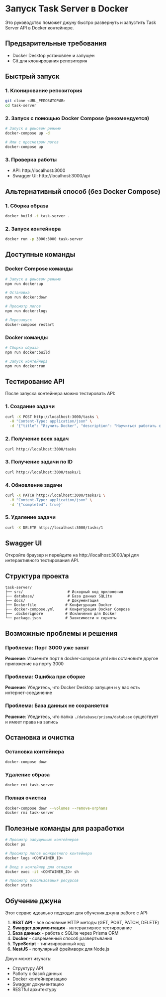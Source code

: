 # Запуск Task Server в Docker

Это руководство поможет джуну быстро развернуть и запустить Task Server API в Docker контейнере.

## Предварительные требования

- Docker Desktop установлен и запущен
- Git для клонирования репозитория

## Быстрый запуск

### 1. Клонирование репозитория
```bash
git clone <URL_РЕПОЗИТОРИЯ>
cd task-server
```

### 2. Запуск с помощью Docker Compose (рекомендуется)
```bash
# Запуск в фоновом режиме
docker-compose up -d

# Или с просмотром логов
docker-compose up
```

### 3. Проверка работы
- API: http://localhost:3000
- Swagger UI: http://localhost:3000/api

## Альтернативный способ (без Docker Compose)

### 1. Сборка образа
```bash
docker build -t task-server .
```

### 2. Запуск контейнера
```bash
docker run -p 3000:3000 task-server
```

## Доступные команды

### Docker Compose команды
```bash
# Запуск в фоновом режиме
npm run docker:up

# Остановка
npm run docker:down

# Просмотр логов
npm run docker:logs

# Перезапуск
docker-compose restart
```

### Docker команды
```bash
# Сборка образа
npm run docker:build

# Запуск контейнера
npm run docker:run
```

## Тестирование API

После запуска контейнера можно тестировать API:

### 1. Создание задачи
```bash
curl -X POST http://localhost:3000/tasks \
  -H "Content-Type: application/json" \
  -d '{"title": "Изучить Docker", "description": "Научиться работать с Docker"}'
```

### 2. Получение всех задач
```bash
curl http://localhost:3000/tasks
```

### 3. Получение задачи по ID
```bash
curl http://localhost:3000/tasks/1
```

### 4. Обновление задачи
```bash
curl -X PATCH http://localhost:3000/tasks/1 \
  -H "Content-Type: application/json" \
  -d '{"completed": true}'
```

### 5. Удаление задачи
```bash
curl -X DELETE http://localhost:3000/tasks/1
```

## Swagger UI

Откройте браузер и перейдите на http://localhost:3000/api для интерактивного тестирования API.

## Структура проекта

```
task-server/
├── src/                    # Исходный код приложения
├── database/               # База данных SQLite
├── docs/                   # Документация
├── Dockerfile             # Конфигурация Docker
├── docker-compose.yml     # Конфигурация Docker Compose
├── .dockerignore          # Исключения для Docker
└── package.json           # Зависимости и скрипты
```

## Возможные проблемы и решения

### Проблема: Порт 3000 уже занят
**Решение**: Измените порт в docker-compose.yml или остановите другое приложение на порту 3000

### Проблема: Ошибка при сборке
**Решение**: Убедитесь, что Docker Desktop запущен и у вас есть интернет-соединение

### Проблема: База данных не сохраняется
**Решение**: Убедитесь, что папка `./database/prisma/database` существует и имеет права на запись

## Остановка и очистка

### Остановка контейнера
```bash
docker-compose down
```

### Удаление образа
```bash
docker rmi task-server
```

### Полная очистка
```bash
docker-compose down --volumes --remove-orphans
docker rmi task-server
```

## Полезные команды для разработки

```bash
# Просмотр запущенных контейнеров
docker ps

# Просмотр логов конкретного контейнера
docker logs <CONTAINER_ID>

# Вход в контейнер для отладки
docker exec -it <CONTAINER_ID> sh

# Просмотр использования ресурсов
docker stats
```

## Обучение джуна

Этот сервис идеально подходит для обучения джуна работе с API:

1. **REST API** - все основные HTTP методы (GET, POST, PATCH, DELETE)
2. **Swagger документация** - интерактивное тестирование
3. **База данных** - работа с SQLite через Prisma ORM
4. **Docker** - современный способ развертывания
5. **TypeScript** - типизированный код
6. **NestJS** - популярный фреймворк для Node.js

Джун может изучать:
- Структуру API
- Работу с базой данных
- Docker контейнеризацию
- Swagger документацию
- RESTful архитектуру
